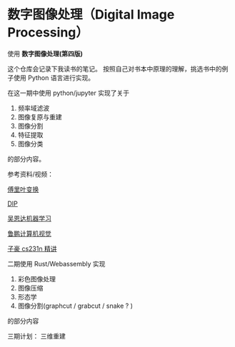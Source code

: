 # 数字图像处理（Digital Image Processing）

使用 **数字图像处理(第四版)**

这个仓库会记录下我读书的笔记。
按照自己对书本中原理的理解，挑选书中的例子使用 Python 语言进行实现。

在这一期中使用 python/jupyter 实现了关于

1. 频率域滤波
2. 图像复原与重建
3. 图像分割
4. 特征提取
5. 图像分类

的部分内容。

参考资料/视频：

[傅里叶变换](https://www.youtube.com/playlist?list=PLMrJAkhIeNNT_Xh3Oy0Y4LTj0Oxo8GqsC)

[DIP](https://www.youtube.com/playlist?list=PLuh62Q4Sv7BUf60vkjePfcOQc8sHxmnDX)

[吴恩达机器学习](https://www.bilibili.com/video/BV164411b7dx)

[鲁鹏计算机视觉](https://www.bilibili.com/video/BV1V54y1B7K3)

[子豪 cs231n 精讲](https://www.bilibili.com/video/BV1K7411W7So)

二期使用 Rust/Webassembly 实现

1. 彩色图像处理
2. 图像压缩
3. 形态学
4. 图像分割(graphcut / grabcut / snake ? )

的部分内容

三期计划：
三维重建

